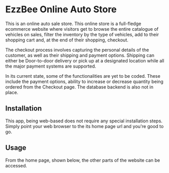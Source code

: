 # EzzBee Online Auto Store
This is an online auto sale store. This online store is a full-fledge ecommerce website where visitors get to browse the 
entire catalogue of vehicles on sales, filter the inventory by the type of vehicles, add to their shopping cart and, at the end
of their shopping, checkout. 

The checkout process involves capturing the personal details of the customer, as well as their shipping and payment options.
Shipping can either be Door-to-door delivery or pick up at a designated location while all the major payment systems are supported.

In its current state, some of the functionalities are yet to be coded. These include the payment options, ability to increase or decrease 
quantity being ordered from the Checkout page. The database backend is also not in place.

## Installation
This app, being web-based does not require any special installation steps. Simply point your web browser to the its home page url and you're good to go.

## Usage
From the home page, shown below, the other parts of the website can be accessed.


